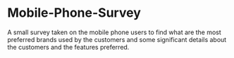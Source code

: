# Mobile-Phone-Survey
A small survey taken on the mobile phone users to find what are the most preferred brands used by the customers and some significant details about the customers and the features preferred.
